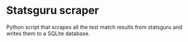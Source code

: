 # Statsguru scraper

Python script that scrapes all the test match results from statsguru and writes them to a SQLite database.
